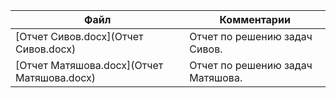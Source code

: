 | Файл                                             | Комментарии                                    |
| ------------------------------------------------ | ---------------------------------------------- |
| [Отчет Сивов.docx](Отчет Сивов.docx)             | Отчет по решению задач Сивов.                  |
| [Отчет Матяшова.docx](Отчет Матяшова.docx)       | Отчет по решению задач Матяшова.               |
